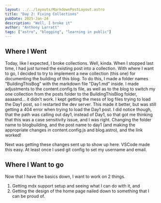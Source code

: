 ```yaml
---
layout: ../../layouts/MarkdownPostLayout.astro
title: "Day 2: Fixing Collections"
pubDate: 2025-Jan-24
description: "Well, I broke it"
author: "Anthony Larratt"
tags: ["astro", "blogging", "learning in public"]
---
```

## Where I Went

Today, like I expected, I broke collections. Well, kinda. When I stopped last time, I had just turned the existing post into a collection. With where I want to go, I decided to try to implement a new collection (this one) for documenting the building of this blog. To do this, I made a folder names "BuildingThisBog" with the markdown file "Day1.md" inside. I made adjustments to the content.config.ts file, as well as to the blog to switch my one collection from the posts folder to the BuildingThisBlog folder, aaaaand... it didn't work. I kept getting the mess of log files trying to load the Day1 post, so I restarted the dev server. This made it better, but was still getting a 404 error when trying to load the Day1 post. I did notice though, that the path was calling out day1, instead of Day1, so that got me thinking that this was a case sensitivity issue, and I was right. Changing the folder name to blogbuilding, and the post name to day1 (and making the appropriate changes in content.config.js and blog.astro), and the link worked!

Next was getting these changes sent up to show up here. VSCode made this easy. At least once I used git config to set my username and email.

## Where I Want to go
Now that I have the basics down, I want to work on 2 things. 
1. Getting mdx support setup and seeing what I can do with it, and 
2. Getting the design of the home page nailed down to something that I can be proud of. 
